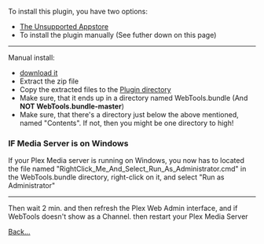 To install this plugin, you have two options:

* [The Unsupported Appstore](https://forums.plex.tv/index.php/topic/25523-unsupported-as-in-totally-unofficial-appstore/)
* To install the plugin manually (See futher down on this page)

***

Manual install:

* [download it](https://github.com/dagalufh/WebTools.bundle/archive/master.zip) 
* Extract the zip file
* Copy the extracted files to the [Plugin directory](https://support.plex.tv/hc/en-us/articles/201106098)
* Make sure, that it ends up in a directory named WebTools.bundle (And **NOT WebTools.bundle-master**)
* Make sure, that there's a directory just below the above mentioned, named "Contents". If not, then you might be one directory to high!


### IF Media Server is on Windows ###
If your Plex Media server is running on Windows, you now has to located the file named 
"RightClick_Me_And_Select_Run_As_Administrator.cmd" in the WebTools.bundle directory, right-click on it, and select "Run as Administrator"


***

Then wait 2 min. and then refresh the Plex Web Admin interface, and if WebTools doesn't show as a Channel. then restart your Plex Media Server






[Back...](https://github.com/dagalufh/WebTools.bundle/wiki)